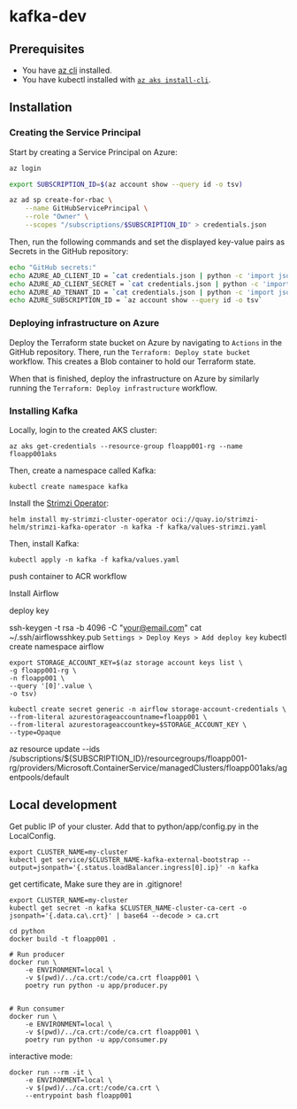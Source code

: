# kafka-dev

## Prerequisites

- You have [az cli](https://learn.microsoft.com/en-us/cli/azure/install-azure-cli) installed.
- You have kubectl installed with [`az aks install-cli`](https://learn.microsoft.com/en-us/azure/aks/learn/quick-kubernetes-deploy-cli#connect-to-the-cluster).

## Installation

### Creating the Service Principal

Start by creating a Service Principal on Azure:

```sh
az login

export SUBSCRIPTION_ID=$(az account show --query id -o tsv)

az ad sp create-for-rbac \
    --name GitHubServicePrincipal \
    --role "Owner" \
    --scopes "/subscriptions/$SUBSCRIPTION_ID" > credentials.json
```

Then, run the following commands and set the displayed key-value pairs as Secrets in the GitHub repository:

```sh
echo "GitHub secrets:"
echo AZURE_AD_CLIENT_ID = `cat credentials.json | python -c 'import json,sys;obj=json.load(sys.stdin);print(obj["appId"])'`
echo AZURE_AD_CLIENT_SECRET = `cat credentials.json | python -c 'import json,sys;obj=json.load(sys.stdin);print(obj["password"])'`
echo AZURE_AD_TENANT_ID = `cat credentials.json | python -c 'import json,sys;obj=json.load(sys.stdin);print(obj["tenant"])'`
echo AZURE_SUBSCRIPTION_ID = `az account show --query id -o tsv`
```

### Deploying infrastructure on Azure

Deploy the Terraform state bucket on Azure by navigating to `Actions` in the GitHub repository. There, run the `Terraform: Deploy state bucket` workflow. This creates a Blob container to hold our Terraform state.

When that is finished, deploy the infrastructure on Azure by similarly running the `Terraform: Deploy infrastructure` workflow.

### Installing Kafka

Locally, login to the created AKS cluster:

```
az aks get-credentials --resource-group floapp001-rg --name floapp001aks
```

Then, create a namespace called Kafka:

```
kubectl create namespace kafka
```

Install the [Strimzi Operator](https://artifacthub.io/packages/helm/strimzi/strimzi-kafka-operator):

```
helm install my-strimzi-cluster-operator oci://quay.io/strimzi-helm/strimzi-kafka-operator -n kafka -f kafka/values-strimzi.yaml
```

Then, install Kafka:

```
kubectl apply -n kafka -f kafka/values.yaml
```



push container to ACR workflow

Install Airflow

deploy key

ssh-keygen -t rsa -b 4096 -C "your@email.com"
cat ~/.ssh/airflowsshkey.pub
`Settings > Deploy Keys > Add deploy key`
kubectl create namespace airflow

```
export STORAGE_ACCOUNT_KEY=$(az storage account keys list \
-g floapp001-rg \
-n floapp001 \
--query '[0]'.value \
-o tsv)

kubectl create secret generic -n airflow storage-account-credentials \
--from-literal azurestorageaccountname=floapp001 \
--from-literal azurestorageaccountkey=$STORAGE_ACCOUNT_KEY \
--type=Opaque
```

az resource update --ids /subscriptions/${SUBSCRIPTION_ID}/resourcegroups/floapp001-rg/providers/Microsoft.ContainerService/managedClusters/floapp001aks/agentpools/default



## Local development

Get public IP of your cluster. Add that to python/app/config.py in the LocalConfig.

```
export CLUSTER_NAME=my-cluster
kubectl get service/$CLUSTER_NAME-kafka-external-bootstrap --output=jsonpath='{.status.loadBalancer.ingress[0].ip}' -n kafka
```


get certificate, Make sure they are in .gitignore!

```
export CLUSTER_NAME=my-cluster
kubectl get secret -n kafka $CLUSTER_NAME-cluster-ca-cert -o jsonpath='{.data.ca\.crt}' | base64 --decode > ca.crt
```

```
cd python
docker build -t floapp001 .

# Run producer
docker run \
    -e ENVIRONMENT=local \
    -v $(pwd)/../ca.crt:/code/ca.crt floapp001 \
    poetry run python -u app/producer.py


# Run consumer
docker run \
    -e ENVIRONMENT=local \
    -v $(pwd)/../ca.crt:/code/ca.crt floapp001 \
    poetry run python -u app/consumer.py
```

interactive mode:

```
docker run --rm -it \
    -e ENVIRONMENT=local \
    -v $(pwd)/../ca.crt:/code/ca.crt \
    --entrypoint bash floapp001
```
